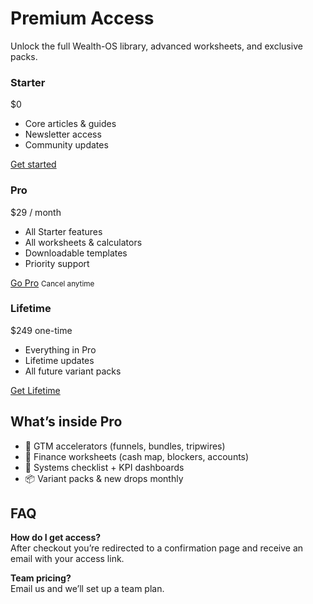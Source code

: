 # Premium Access

Unlock the full Wealth-OS library, advanced worksheets, and exclusive packs.

<div class="pricing">

<div class="plan">
  <h3>Starter</h3>
  <div class="price">$0</div>
  <ul>
    <li>Core articles & guides</li>
    <li>Newsletter access</li>
    <li>Community updates</li>
  </ul>
  <a class="btn" href="/index.md">Get started</a>
</div>

<div class="plan featured">
  <h3>Pro</h3>
  <div class="price">$29 <span>/ month</span></div>
  <ul>
    <li>All Starter features</li>
    <li>All worksheets & calculators</li>
    <li>Downloadable templates</li>
    <li>Priority support</li>
  </ul>
  <a class="btn primary" href="https://your-checkout-link.example/pro">Go Pro</a>
  <small>Cancel anytime</small>
</div>

<div class="plan">
  <h3>Lifetime</h3>
  <div class="price">$249 <span>one-time</span></div>
  <ul>
    <li>Everything in Pro</li>
    <li>Lifetime updates</li>
    <li>All future variant packs</li>
  </ul>
  <a class="btn" href="https://your-checkout-link.example/lifetime">Get Lifetime</a>
</div>

</div>

## What’s inside Pro

- 🚀 GTM accelerators (funnels, bundles, tripwires)
- 🧮 Finance worksheets (cash map, blockers, accounts)
- 🧰 Systems checklist + KPI dashboards
- 📦 Variant packs & new drops monthly

## FAQ

**How do I get access?**  
After checkout you’re redirected to a confirmation page and receive an email with your access link.

**Team pricing?**  
Email us and we’ll set up a team plan.

